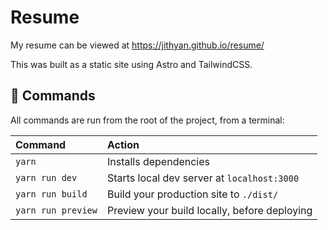 # Resume

My resume can be viewed at https://jithyan.github.io/resume/

This was built as a static site using Astro and TailwindCSS.

## 🧞 Commands

All commands are run from the root of the project, from a terminal:

| Command            | Action                                       |
| :----------------- | :------------------------------------------- |
| `yarn`             | Installs dependencies                        |
| `yarn run dev`     | Starts local dev server at `localhost:3000`  |
| `yarn run build`   | Build your production site to `./dist/`      |
| `yarn run preview` | Preview your build locally, before deploying |
